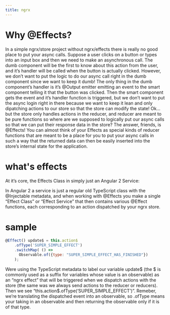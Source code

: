 ```yaml
---
title: ngrx
---
```

# Why @Effects?
In a simple ngrx/store project without ngrx/effects there is really no good place to put your async calls. Suppose a user clicks on a button or types into an input box and then we need to make an asynchronous call. The dumb component will be the first to know about this action from the user, and it’s handler will be called when the button is actually clicked. However, we don’t want to put the logic to do our async call right in the dumb component since we want to keep it dumb! The only thing in the dumb component’s handler is it’s @Output emitter emitting an event to the smart component telling it that the button was clicked. Then the smart component gets the event and it’s handler function is triggered, but we don’t want to put the async login right in there because we want to keep it lean and only dipatching actions to our store so that the store can modify the state! Ok… but the store only handles actions in the reducer, and reducer are meant to be pure functions so where are we supposed to logically put our async calls so that we can put their response data in the store? The answer, friends, is @Effects! You can almost think of your Effects as special kinds of reducer functions that are meant to be a place for you to put your async calls in such a way that the returned data can then be easily inserted into the store’s internal state for the application.

# what's effects
 At it’s core, the Effects Class in simply just an Angular 2 Service:
 
  In Angular 2 a service is just a regular old TypeScript class with the @Injectable metadata, and when working with @Effects you make a single “Effect Class” or “Effect Service” that then contains various @Effect functions, each corresponding to an action dispatched by your ngrx store.

# sample
```javascript
@Effect() update$ = this.action$
    .ofType('SUPER_SIMPLE_EFFECT')
    .switchMap( () =>
      Observable.of({type: "SUPER_SIMPLE_EFFECT_HAS_FINISHED"})
    );
```
Were using the TypeScript metadata to label our variable update$ (the $ is commonly used as a suffix for variables whose value is an observable) as an “ngrx effect” that will be triggered when we dispatch actions with the store (the same was we always send actions to the reducer or reducers). Then we see “this.action$.ofType(‘SUPER_SIMPLE_EFFECT’)”. Remeber, we’re translating the dispatched event into an observable, so .ofType means your taking in an observable and then returning the observable only if it is of that type.
